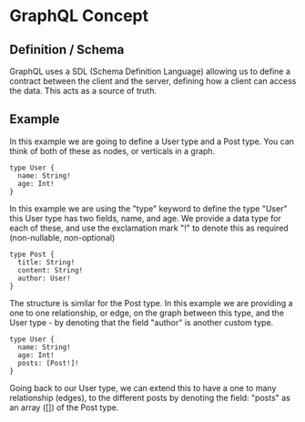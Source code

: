 # GraphQL Concept

## Definition / Schema
GraphQL uses a SDL (Schema Definition Language) allowing us to define a contract between the client and the server, defining how a client can access the data. This acts as a source of truth.

## Example
In this example we are going to define a User type and a Post type. You can think of both of these as nodes, or verticals in a graph.

```
type User {
  name: String!
  age: Int!
}
```

In this example we are using the "type" keyword to define the type "User" this User type has two fields, name, and age. We provide a data type for each of these, and use the exclamation mark "!" to denote this as required (non-nullable, non-optional)

```
type Post {
  title: String!
  content: String!
  author: User!
}
```

The structure is similar for the Post type. In this example we are providing a one to one relationship, or edge, on the graph between this type, and the User type - by denoting that the field "author" is another custom type.

```
type User {
  name: String!
  age: Int!
  posts: [Post!]!
}
```

Going back to our User type, we can extend this to have a one to many relationship (edges), to the different posts by denoting the field: "posts" as an array ([]) of the Post type. 
